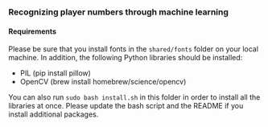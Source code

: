 ### Recognizing player numbers through machine learning

#### Requirements

Please be sure that you install fonts in the `shared/fonts` folder on your local machine.
In addition, the following Python libraries should be installed:

* PIL (pip install pillow)
* OpenCV (brew install homebrew/science/opencv)

You can also run `sudo bash install.sh` in this folder in order to install all the
libraries at once. Please update the bash script and the README if you install additional
packages.
